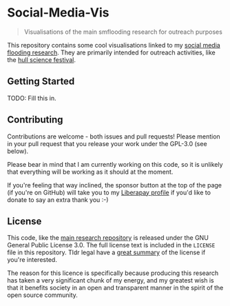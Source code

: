 # Social-Media-Vis

> Visualisations of the main smflooding research for outreach purposes

This repository contains some cool visualisations linked to my [social media flooding research](https://github.com/sbrl/research-smflooding). They are primarily intended for outreach activities, like the [hull science festival](https://scifest.hull.ac.uk/).


## Getting Started

TODO: Fill this in.



## Contributing
Contributions are welcome - both issues and pull requests! Please mention in your pull request that you release your work under the GPL-3.0 (see below).

Please bear in mind that I am currently working on this code, so it is unlikely that everything will be working as it should at the moment.

If you're feeling that way inclined, the sponsor button at the top of the page (if you're on GitHub) will take you to my [Liberapay profile](https://liberapay.com/sbrl) if you'd like to donate to say an extra thank you :-)


## License
This code, like the [main research repository](https://github.com/sbrl/research-smflooding) is released under the GNU General Public License 3.0. The full license text is included in the `LICENSE` file in this repository. Tldr legal have a [great summary](https://tldrlegal.com/license/gnu-general-public-license-v3-(gpl-3)) of the license if you're interested.

The reason for this licence is specifically because producing this research has taken a very significant chunk of my energy, and my greatest wish is that it benefits society in an open and transparent manner in the spirit of the open source community.